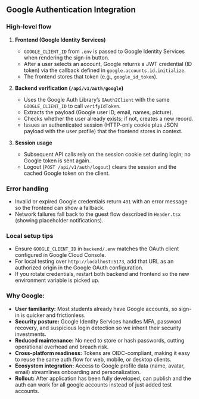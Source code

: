 ## Google Authentication Integration

### High-level flow

1. **Frontend (Google Identity Services)**  
   - `GOOGLE_CLIENT_ID` from `.env` is passed to Google Identity Services when rendering the sign-in button.  
   - After a user selects an account, Google returns a JWT credential (ID token) via the callback defined in `google.accounts.id.initialize`.  
   - The frontend stores that token (e.g., `google_id_token`).

2. **Backend verification (`/api/v1/auth/google`)**  
   - Uses the Google Auth Library’s `OAuth2Client` with the same `GOOGLE_CLIENT_ID` to call `verifyIdToken`.  
   - Extracts the payload (Google user ID, email, names, picture).  
   - Checks whether the user already exists; if not, creates a new record.  
   - Issues an authenticated session (HTTP-only cookie plus JSON payload with the user profile) that the frontend stores in context.

3. **Session usage**  
   - Subsequent API calls rely on the session cookie set during login; no Google token is sent again.  
   - Logout (`POST /api/v1/auth/logout`) clears the session and the cached Google token on the client.

### Error handling

- Invalid or expired Google credentials return `401` with an error message so the frontend can show a fallback.  
- Network failures fall back to the guest flow described in `Header.tsx` (showing placeholder notifications).

### Local setup tips

- Ensure `GOOGLE_CLIENT_ID` in `backend/.env` matches the OAuth client configured in Google Cloud Console.  
- For local testing over `http://localhost:5173`, add that URL as an authorized origin in the Google OAuth configuration.  
- If you rotate credentials, restart both backend and frontend so the new environment variable is picked up.

### Why Google:
- **User familiarity:** Most students already have Google accounts, so sign-in is quicker and frictionless.
- **Security posture:** Google Identity Services handles MFA, password recovery, and suspicious login detection so we inherit their security investments.
- **Reduced maintenance:** No need to store or hash passwords, cutting operational overhead and breach risk.
- **Cross-platform readiness:** Tokens are OIDC-compliant, making it easy to reuse the same auth flow for web, mobile, or desktop clients.
- **Ecosystem integration:** Access to Google profile data (name, avatar, email) streamlines onboarding and personalization.
- **Rollout:** After application has been fully developed, can publish and the auth can work for all google accounts instead of just added test accounts.